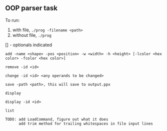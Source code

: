 ## OOP parser task

To run: 
1) with file, `./prog -filename <path>`
2) without file, `./prog`

[] - optionals indicated
```
add -name <shape> -pos <position> -w <width> -h <height> [-lcolor <hex color> -fcolor <hex color>]

remove -id <id>

change -id <id> <any operands to be changed>

save -path <path>, this will save to output.ppx

display

display -id <id>

list
```
```
TODO: add LoadCommand, figure out what it does
      add trim method for trailing whitespaces in file input lines
```
